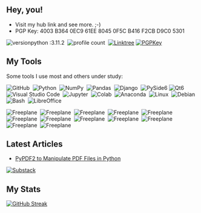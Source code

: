 ## Hey, you!
- Visit my hub link and see more. ;-)
- PGP Key: 4003 B364 0EC9 61EE 8045 0F5C B416 F2CB D9C0 5301

![versionpython :3.11.2](https://img.shields.io/badge/Python%20version-3.11.2-blue)&nbsp;
![profile count](https://komarev.com/ghpvc/?username=ecopque&color=red)&nbsp;
[![Linktree](https://img.shields.io/badge/Links-edsoncopque-canegreen?style=flat&logo=linktree)](https://linktr.ee/edsoncopque)
[![PGPKey](https://img.shields.io/badge/-PGP%20Key-0A0A0A?style=flat&logo=mail.ru)](https://keys.openpgp.org/search?q=ecop%40disroot.org)

## My Tools
Some tools I use most and others under study:

![GitHub](https://img.shields.io/badge/-GitHub-05122A?style=flat&logo=github)&nbsp;
![Python](https://img.shields.io/badge/-Python-05122A?style=flat&logo=python)&nbsp;
![NumPy](https://img.shields.io/badge/numpy%20-%23013243.svg?&style=flat&logo=numpy&logoColor=white)&nbsp;
![Pandas](https://img.shields.io/badge/pandas%20-%23150458.svg?&style=flat&logo=pandas&logoColor=white)&nbsp;
![Django](https://img.shields.io/badge/-Django-05122A?style=flat&logo=django&logoColor=092E20)&nbsp;
![PySide6](https://img.shields.io/badge/-PySide6-05122A?style=flat&logo=python&logoColor=white)
![Qt6](https://img.shields.io/badge/-Qt6-05122A?style=flat&logo=qt)&nbsp;
![Visual Studio Code](https://img.shields.io/badge/-Visual%20Studio%20Code-05122A?style=flat&logo=visual-studio-code&logoColor=007ACC)&nbsp;
![Jupyter](https://img.shields.io/badge/-Jupyter-05122A?style=flat&logo=jupyter)&nbsp;
![Colab](https://img.shields.io/badge/-Colab-05122A?style=flat&logo=googlecolab)&nbsp;
![Anaconda](https://img.shields.io/badge/-Anaconda-05122A?style=flat&logo=anaconda)&nbsp;
![Linux](https://img.shields.io/badge/-Linux-05122A?style=flat&logo=linux)&nbsp;
![Debian](https://img.shields.io/badge/-Debian-000000?style=flat&logo=debian&logoColor=FF0000)&nbsp;
![Bash](https://img.shields.io/badge/-Bash-05122A?style=flat&logo=gnubash)&nbsp;
![LibreOffice](https://img.shields.io/badge/LibreOffice%20-%23013243.svg?&style=flat&logo=libreoffice&logoColor=white)&nbsp;

![Freeplane](https://img.shields.io/badge/Freeplane%20-%23013243.svg?&style=flat&logo=neuron&logoColor=white)&nbsp;
![Freeplane](https://img.shields.io/badge/Freeplane%20-%23013243.svg?&style=flat&logo=synapse&logoColor=white)&nbsp;
![Freeplane](https://img.shields.io/badge/Freeplane%20-%23013243.svg?&style=flat&logo=dendrite&logoColor=white)&nbsp;
![Freeplane](https://img.shields.io/badge/Freeplane%20-%23013243.svg?&style=flat&logo=neurotransmitter&logoColor=white)&nbsp;
![Freeplane](https://img.shields.io/badge/Freeplane%20-%23013243.svg?&style=flat&logo=network&logoColor=white)&nbsp;
![Freeplane](https://img.shields.io/badge/Freeplane%20-%23013243.svg?&style=flat&logo=cloud&logoColor=white)&nbsp;
![Freeplane](https://img.shields.io/badge/Freeplane%20-%23013243.svg?&style=flat&logo=globe&logoColor=white)&nbsp;
![Freeplane](https://img.shields.io/badge/Freeplane%20-%23013243.svg?&style=flat&logo=book&logoColor=white)&nbsp;
![Freeplane](https://img.shields.io/badge/Freeplane%20-%23013243.svg?&style=flat&logo=dna&logoColor=white)&nbsp;
![Freeplane](https://img.shields.io/badge/Freeplane%20-%23013243.svg?&style=flat&logo=gears&logoColor=white)&nbsp;
![Freeplane](https://img.shields.io/badge/Freeplane%20-%23013243.svg?&style=flat&logo=light&logoColor=white)&nbsp;
![Freeplane](https://img.shields.io/badge/Freeplane%20-%23013243.svg?&style=flat&logo=lightbulb&logoColor=white)&nbsp;


## Latest Articles
- [PyPDF2 to Manipulate PDF Files in Python](https://ecop.substack.com/p/pypdf2-to-manipulate-pdf-files)

[![Substack](https://img.shields.io/badge/-Substack-05122A?style=flat&logo=Substack)](https://ecop.substack.com/)

## My Stats
[![GitHub Streak](https://streak-stats.demolab.com/?user=ecopque&theme=prussian)](https://git.io/streak-stats)

<!--
**ecopque/ecopque** is a ✨ _special_ ✨ repository because its `README.md` (this file) appears on your GitHub profile.

Here are some ideas to get you started:

- 🔭 I’m currently working on ...
- 🌱 I’m currently learning ...
- 👯 I’m looking to collaborate on ...
- 🤔 I’m looking for help with ...
- 💬 Ask me about ...
- 📫 How to reach me: ...
- 😄 Pronouns: ...
- ⚡ Fun fact: ...
-->
